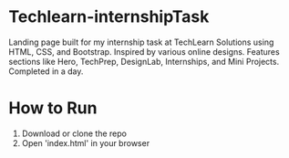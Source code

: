 # Techlearn-internshipTask
Landing page built for my internship task at TechLearn Solutions using HTML, CSS, and Bootstrap. Inspired by various online designs. Features sections like Hero, TechPrep, DesignLab, Internships, and Mini Projects. Completed in a day.
# How to Run
1. Download or clone the repo
2. Open 'index.html' in your browser
